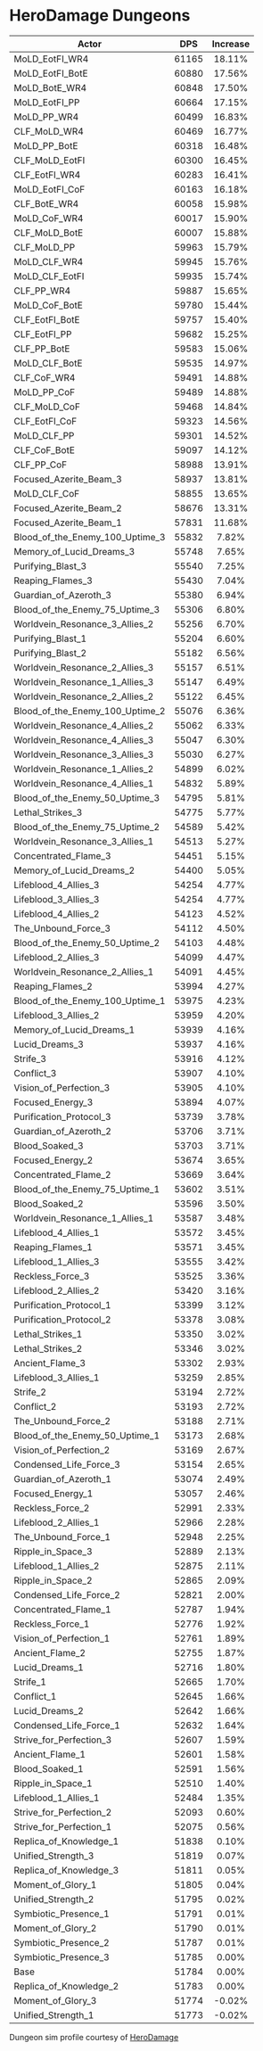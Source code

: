 # HeroDamage Dungeons
| Actor | DPS | Increase |
|---|:---:|:---:|
|MoLD_EotFI_WR4|61165|18.11%|
|MoLD_EotFI_BotE|60880|17.56%|
|MoLD_BotE_WR4|60848|17.50%|
|MoLD_EotFI_PP|60664|17.15%|
|MoLD_PP_WR4|60499|16.83%|
|CLF_MoLD_WR4|60469|16.77%|
|MoLD_PP_BotE|60318|16.48%|
|CLF_MoLD_EotFI|60300|16.45%|
|CLF_EotFI_WR4|60283|16.41%|
|MoLD_EotFI_CoF|60163|16.18%|
|CLF_BotE_WR4|60058|15.98%|
|MoLD_CoF_WR4|60017|15.90%|
|CLF_MoLD_BotE|60007|15.88%|
|CLF_MoLD_PP|59963|15.79%|
|MoLD_CLF_WR4|59945|15.76%|
|MoLD_CLF_EotFI|59935|15.74%|
|CLF_PP_WR4|59887|15.65%|
|MoLD_CoF_BotE|59780|15.44%|
|CLF_EotFI_BotE|59757|15.40%|
|CLF_EotFI_PP|59682|15.25%|
|CLF_PP_BotE|59583|15.06%|
|MoLD_CLF_BotE|59535|14.97%|
|CLF_CoF_WR4|59491|14.88%|
|MoLD_PP_CoF|59489|14.88%|
|CLF_MoLD_CoF|59468|14.84%|
|CLF_EotFI_CoF|59323|14.56%|
|MoLD_CLF_PP|59301|14.52%|
|CLF_CoF_BotE|59097|14.12%|
|CLF_PP_CoF|58988|13.91%|
|Focused_Azerite_Beam_3|58937|13.81%|
|MoLD_CLF_CoF|58855|13.65%|
|Focused_Azerite_Beam_2|58676|13.31%|
|Focused_Azerite_Beam_1|57831|11.68%|
|Blood_of_the_Enemy_100_Uptime_3|55832|7.82%|
|Memory_of_Lucid_Dreams_3|55748|7.65%|
|Purifying_Blast_3|55540|7.25%|
|Reaping_Flames_3|55430|7.04%|
|Guardian_of_Azeroth_3|55380|6.94%|
|Blood_of_the_Enemy_75_Uptime_3|55306|6.80%|
|Worldvein_Resonance_3_Allies_2|55256|6.70%|
|Purifying_Blast_1|55204|6.60%|
|Purifying_Blast_2|55182|6.56%|
|Worldvein_Resonance_2_Allies_3|55157|6.51%|
|Worldvein_Resonance_1_Allies_3|55147|6.49%|
|Worldvein_Resonance_2_Allies_2|55122|6.45%|
|Blood_of_the_Enemy_100_Uptime_2|55076|6.36%|
|Worldvein_Resonance_4_Allies_2|55062|6.33%|
|Worldvein_Resonance_4_Allies_3|55047|6.30%|
|Worldvein_Resonance_3_Allies_3|55030|6.27%|
|Worldvein_Resonance_1_Allies_2|54899|6.02%|
|Worldvein_Resonance_4_Allies_1|54832|5.89%|
|Blood_of_the_Enemy_50_Uptime_3|54795|5.81%|
|Lethal_Strikes_3|54775|5.77%|
|Blood_of_the_Enemy_75_Uptime_2|54589|5.42%|
|Worldvein_Resonance_3_Allies_1|54513|5.27%|
|Concentrated_Flame_3|54451|5.15%|
|Memory_of_Lucid_Dreams_2|54400|5.05%|
|Lifeblood_4_Allies_3|54254|4.77%|
|Lifeblood_3_Allies_3|54254|4.77%|
|Lifeblood_4_Allies_2|54123|4.52%|
|The_Unbound_Force_3|54112|4.50%|
|Blood_of_the_Enemy_50_Uptime_2|54103|4.48%|
|Lifeblood_2_Allies_3|54099|4.47%|
|Worldvein_Resonance_2_Allies_1|54091|4.45%|
|Reaping_Flames_2|53994|4.27%|
|Blood_of_the_Enemy_100_Uptime_1|53975|4.23%|
|Lifeblood_3_Allies_2|53959|4.20%|
|Memory_of_Lucid_Dreams_1|53939|4.16%|
|Lucid_Dreams_3|53937|4.16%|
|Strife_3|53916|4.12%|
|Conflict_3|53907|4.10%|
|Vision_of_Perfection_3|53905|4.10%|
|Focused_Energy_3|53894|4.07%|
|Purification_Protocol_3|53739|3.78%|
|Guardian_of_Azeroth_2|53706|3.71%|
|Blood_Soaked_3|53703|3.71%|
|Focused_Energy_2|53674|3.65%|
|Concentrated_Flame_2|53669|3.64%|
|Blood_of_the_Enemy_75_Uptime_1|53602|3.51%|
|Blood_Soaked_2|53596|3.50%|
|Worldvein_Resonance_1_Allies_1|53587|3.48%|
|Lifeblood_4_Allies_1|53572|3.45%|
|Reaping_Flames_1|53571|3.45%|
|Lifeblood_1_Allies_3|53555|3.42%|
|Reckless_Force_3|53525|3.36%|
|Lifeblood_2_Allies_2|53420|3.16%|
|Purification_Protocol_1|53399|3.12%|
|Purification_Protocol_2|53378|3.08%|
|Lethal_Strikes_1|53350|3.02%|
|Lethal_Strikes_2|53346|3.02%|
|Ancient_Flame_3|53302|2.93%|
|Lifeblood_3_Allies_1|53259|2.85%|
|Strife_2|53194|2.72%|
|Conflict_2|53193|2.72%|
|The_Unbound_Force_2|53188|2.71%|
|Blood_of_the_Enemy_50_Uptime_1|53173|2.68%|
|Vision_of_Perfection_2|53169|2.67%|
|Condensed_Life_Force_3|53154|2.65%|
|Guardian_of_Azeroth_1|53074|2.49%|
|Focused_Energy_1|53057|2.46%|
|Reckless_Force_2|52991|2.33%|
|Lifeblood_2_Allies_1|52966|2.28%|
|The_Unbound_Force_1|52948|2.25%|
|Ripple_in_Space_3|52889|2.13%|
|Lifeblood_1_Allies_2|52875|2.11%|
|Ripple_in_Space_2|52865|2.09%|
|Condensed_Life_Force_2|52821|2.00%|
|Concentrated_Flame_1|52787|1.94%|
|Reckless_Force_1|52776|1.92%|
|Vision_of_Perfection_1|52761|1.89%|
|Ancient_Flame_2|52755|1.87%|
|Lucid_Dreams_1|52716|1.80%|
|Strife_1|52665|1.70%|
|Conflict_1|52645|1.66%|
|Lucid_Dreams_2|52642|1.66%|
|Condensed_Life_Force_1|52632|1.64%|
|Strive_for_Perfection_3|52607|1.59%|
|Ancient_Flame_1|52601|1.58%|
|Blood_Soaked_1|52591|1.56%|
|Ripple_in_Space_1|52510|1.40%|
|Lifeblood_1_Allies_1|52484|1.35%|
|Strive_for_Perfection_2|52093|0.60%|
|Strive_for_Perfection_1|52075|0.56%|
|Replica_of_Knowledge_1|51838|0.10%|
|Unified_Strength_3|51819|0.07%|
|Replica_of_Knowledge_3|51811|0.05%|
|Moment_of_Glory_1|51805|0.04%|
|Unified_Strength_2|51795|0.02%|
|Symbiotic_Presence_1|51791|0.01%|
|Moment_of_Glory_2|51790|0.01%|
|Symbiotic_Presence_2|51787|0.01%|
|Symbiotic_Presence_3|51785|0.00%|
|Base|51784|0.00%|
|Replica_of_Knowledge_2|51783|0.00%|
|Moment_of_Glory_3|51774|-0.02%|
|Unified_Strength_1|51773|-0.02%|

 Dungeon sim profile courtesy of [HeroDamage](https://www.herodamage.com/)